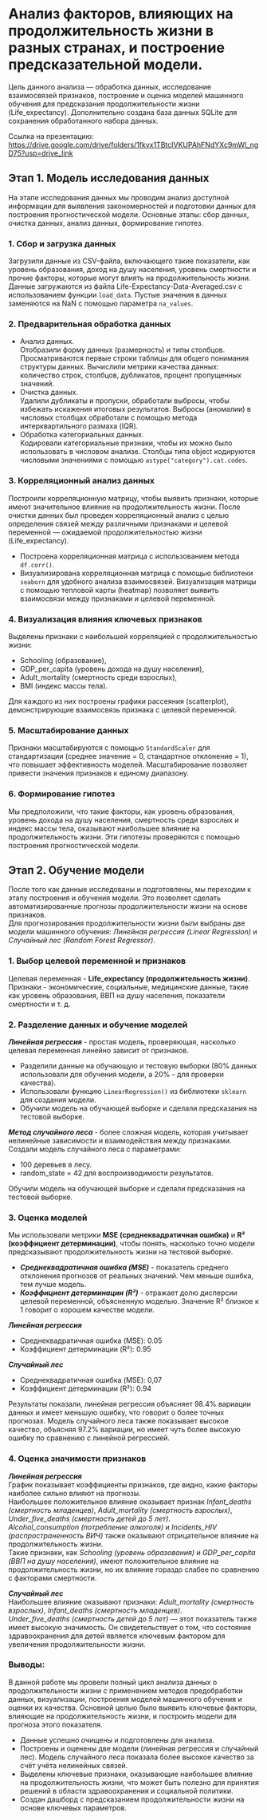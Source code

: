 # Анализ факторов, влияющих на продолжительность жизни в разных странах, и построение предсказательной модели. 

Цель данного анализа — обработка данных, исследование взаимосвязей признаков, построение и оценка моделей машинного обучения для предсказания продолжительности жизни (Life_expectancy). Дополнительно создана база данных SQLite для сохранения обработанного набора данных.  

Ссылка на презентацию: https://drive.google.com/drive/folders/1fkvx1TBtcIVKUPAhFNdYXc9mWl_ngD75?usp=drive_link

## Этап 1. Модель исследования данных 
На этапе исследования данных мы проводим анализ доступной информации для выявления закономерностей и подготовки данных для построения прогностической модели.
Основные этапы: сбор данных, очистка данных, анализ данных, формирование гипотез.

### 1.	Сбор и загрузка данных
Загрузили данные из CSV-файла, включающего такие показатели, как уровень образования, доход на душу населения, уровень смертности и прочие факторы, которые могут влиять на продолжительность жизни.
Данные загружаются из файла Life-Expectancy-Data-Averaged.csv с использованием функции `load_data`. Пустые значения в данных заменяются на NaN с помощью параметра `na_values`.

### 2.	Предварительная обработка данных
   - Анализ данных.  
Отобразили форму данных (размерность) и типы столбцов. Просматриваются первые строки таблицы для общего понимания структуры данных.
Вычислили метрики качества данных: количество строк, столбцов, дубликатов, процент пропущенных значений.
   - Очистка данных.  
Удалили дубликаты и пропуски, обработали выбросы, чтобы избежать искажения итоговых результатов. Выбросы (аномалии) в числовых столбцах обработали с помощью метода интерквартильного размаха (IQR).
   - Обработка категориальных данных.  
Кодировали категориальные признаки, чтобы их можно было использовать в числовом анализе. Столбцы типа object кодируются числовыми значениями с помощью `astype("category").cat.codes`.


### 3.	Корреляционный анализ данных
Построили корреляционную матрицу, чтобы выявить признаки, которые имеют значительное влияние на продолжительность жизни.
После очистки данных был проведен корреляционный анализ с целью определения связей между различными признаками и целевой переменной — ожидаемой продолжительностью жизни (Life_expectancy).
-	Построена корреляционная матрица с использованием метода `df.corr()`.
-	Визуализирована корреляционная матрица с помощью библиотеки `seaborn` для удобного анализа взаимосвязей.
Визуализация матрицы с помощью тепловой карты (heatmap) позволяет выявить взаимосвязи между признаками и целевой переменной.

### 4.	Визуализация влияния ключевых признаков
Выделены признаки с наибольшей корреляцией с продолжительностью жизни:  
- Schooling (образование),
- GDP_per_capita (уровень дохода на душу населения),
- Adult_mortality (смертность среди взрослых),
- BMI (индекс массы тела).
  
Для каждого из них построены графики рассеяния (scatterplot), демонстрирующие взаимосвязь признака с целевой переменной.

### 5.	Масштабирование данных
Признаки масштабируются с помощью `StandardScaler` для стандартизации (среднее значение = 0, стандартное отклонение = 1), что повышает эффективность моделей. Масштабирование позволяет привести значения признаков к единому диапазону.

### 6.	Формирование гипотез
Мы предположили, что такие факторы, как уровень образования, уровень дохода на душу населения, смертность среди взрослых и индекс массы тела, оказывают наибольшее влияние на продолжительность жизни. Эти гипотезы проверяются с помощью построения прогностической модели.

## Этап 2. Обучение модели 
После того как данные исследованы и подготовлены, мы переходим к этапу построения и обучения модели. Это позволяет сделать автоматизированные прогнозы продолжительности жизни на основе признаков.  
Для прогнозирования продолжительности жизни были выбраны две модели машинного обучения: *Линейная регрессия (Linear Regression)* и *Случайный лес (Random Forest Regressor)*.

### 1.	Выбор целевой переменной и признаков
Целевая переменная - **Life_expectancy (продолжительность жизни)**.  
Признаки - экономические, социальные, медицинские данные, такие как уровень образования, ВВП на душу населения, показатели смертности и т. д.

### 2.	Разделение данных и обучение моделей
***Линейная регрессия*** - простая модель, проверяющая, насколько целевая переменная линейно зависит от признаков.  
- Разделили данные на обучающую и тестовую выборки (80% данных использовали для обучения модели, а 20% - для проверки качества).  
- Использовали функцию `LinearRegression()` из библиотеки `sklearn` для создания модели.  
- Обучили модель на обучающей выборке и сделали предсказания на тестовой выборке.

***Метод случайного леса*** - более сложная модель, которая учитывает нелинейные зависимости и взаимодействия между признаками. 
Создали модель случайного леса с параметрами:  
- 100 деревьев в лесу.
- random_state = 42 для воспроизводимости результатов.
  
Обучили модель на обучающей выборке и сделали предсказания на тестовой выборке.

### 3.	Оценка моделей
Мы использовали метрики **MSE (среднеквадратичная ошибка)** и **R² (коэффициент детерминации)**, чтобы понять, насколько точно модели предсказывают продолжительность жизни на тестовой выборке.  
- ***Среднеквадратичная ошибка (MSE)*** - показатель среднего отклонения прогнозов от реальных значений. Чем меньше ошибка, тем лучше модель.
- ***Коэффициент детерминации (R²)*** - отражает долю дисперсии целевой переменной, объясненную моделью. Значение R² близкое к 1 говорит о хорошем качестве модели.


***Линейная регрессия***  
- Среднеквадратичная ошибка (MSE): 0.05  
- Коэффициент детерминации (R²): 0.95
  
***Случайный лес***  
- Среднеквадратичная ошибка (MSE): 0,07  
- Коэффициент детерминации (R²): 0.94

Результаты показали, линейная регрессия объясняет 98.4% вариации данных и имеет меньшую ошибку, что говорит о более точных прогнозах.
Модель случайного леса также показывает высокое качество, объясняя 97.2% вариации, но имеет чуть более высокую ошибку по сравнению с линейной регрессией.

### 4.	Оценка значимости признаков
***Линейная регрессия***  
График показывает коэффициенты признаков, где видно, какие факторы наиболее сильно влияют на прогнозы.  
Наибольшее положительное влияние оказывает признак *Infant_deaths (смертность младенцев)*, *Adult_mortality (смертность взрослых)*, *Under_five_deaths (смертность детей до 5 лет)*.  
*Alcohol_consumption (потребление алкоголя)* и *Incidents_HIV (распространенность ВИЧ)* также оказывают отрицательное влияние на продолжительность жизни.  
Такие признаки, как *Schooling (уровень образования)* и *GDP_per_capita (ВВП на душу населения)*, имеют положительное влияние на продолжительность жизни, но их влияние гораздо слабее по сравнению с факторами смертности.  

***Случайный лес***  
Наибольшее влияние оказывают признаки: *Adult_mortality (смертность взрослых)*, *Infant_deaths (смертность младенцев)*.   
*Under_five_deaths (смертность детей до 5 лет)* — этот показатель также имеет высокую значимость. Он свидетельствует о том, что состояние здравоохранения для детей является ключевым фактором для увеличения продолжительности жизни.

### Выводы:  
В данной работе мы провели полный цикл анализа данных о продолжительности жизни с применением методов предобработки данных, визуализации, построения моделей машинного обучения и оценки их качества. Основной целью было выявить ключевые факторы, влияющие на продолжительность жизни, и построить модели для прогноза этого показателя.  
- Данные успешно очищены и подготовлены для анализа.
- Построены и оценены две модели (линейная регрессия и случайный лес). Модель случайного леса показала более высокое качество за счёт учёта нелинейных связей.
- Выделены ключевые признаки, оказывающие наибольшее влияние на продолжительность жизни, что может быть полезно для принятия решений в области здравоохранения и социальной политики.
- Создан дашборд с предсказанием продолжительности жизни на основе ключевых параметров.

